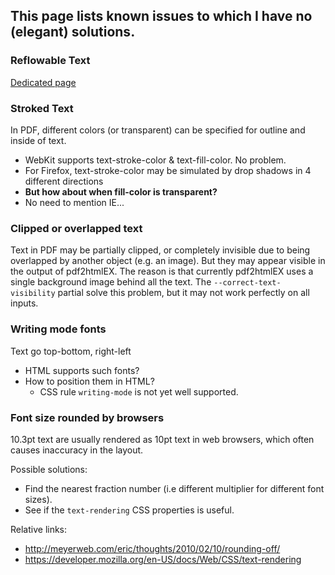 ## This page lists known issues to which I have no (elegant) solutions.

### Reflowable Text
[Dedicated page](https://github.com/coolwanglu/pdf2htmlEX/wiki/Reflowable-Text)

### Stroked Text
In PDF, different colors (or transparent) can be specified for outline and inside of text.
 - WebKit supports text-stroke-color & text-fill-color. No problem.
 - For Firefox, text-stroke-color may be simulated by drop shadows in 4 different directions
  - **But how about when fill-color is transparent?**
 - No need to mention IE...

### Clipped or overlapped text
Text in PDF may be partially clipped, or completely invisible due to being overlapped by another object (e.g. an image). But they may appear visible in the output of pdf2htmlEX. The reason is that currently pdf2htmlEX uses a single background image behind all the text. The `--correct-text-visibility` partial solve this problem, but it may not work perfectly on all inputs.

### Writing mode fonts
Text go top-bottom, right-left
 - HTML supports such fonts?
 - How to position them in HTML?
   - CSS rule `writing-mode` is not yet well supported.

### Font size rounded by browsers
10.3pt text are usually rendered as 10pt text in web browsers, which often causes inaccuracy in the layout.

Possible solutions:
- Find the nearest fraction number (i.e different multiplier for different font sizes).
- See if the `text-rendering` CSS properties is useful.

Relative links:

- http://meyerweb.com/eric/thoughts/2010/02/10/rounding-off/
- https://developer.mozilla.org/en-US/docs/Web/CSS/text-rendering